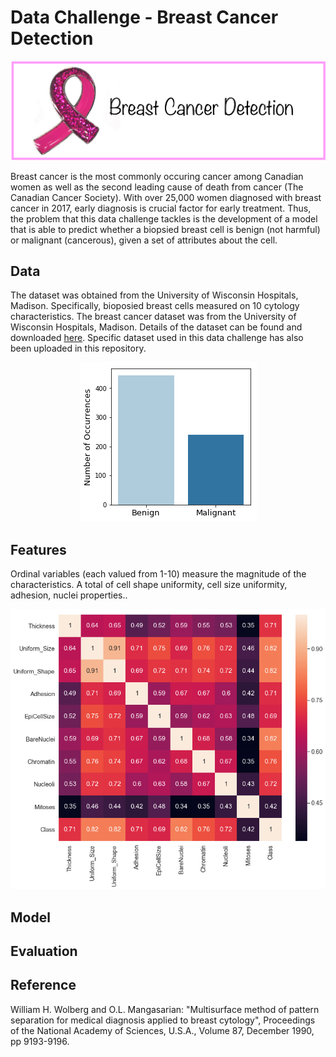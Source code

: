 # Data Challenge - Breast Cancer Detection
<p align="center">
<img src="images/logo.png">
</p>

Breast cancer is the most commonly occuring cancer among Canadian women as well as the second leading cause of death from cancer (The Canadian Cancer Society). With over 25,000 women diagnosed with breast cancer in 2017, early diagnosis is crucial factor for early treatment. Thus, the problem that this data challenge tackles is the development of a model that is able to predict whether a biopsied breast cell is benign (not harmful) or malignant (cancerous), given a set of attributes about the cell. 

## Data
The dataset was obtained from the University of Wisconsin Hospitals, Madison. Specifically, bioposied breast cells measured on 10 cytology characteristics. The breast cancer dataset was from the University of Wisconsin Hospitals, Madison. Details of the dataset can be found and downloaded [here](https://archive.ics.uci.edu/ml/datasets/Breast+Cancer+Wisconsin+(Original)). Specific dataset used in this data challenge has also been uploaded in this repository.

<p align="center">
<img src="images/Classes.png">
</p>

## Features
Ordinal variables (each valued from 1-10) measure the magnitude of the characteristics. A total of  cell shape uniformity, cell size uniformity, adhesion, nuclei properties..

<p align="center">
<img src="images/matrix.png">
</p>

## Model

## Evaluation

## Reference
William H. Wolberg and O.L. Mangasarian: "Multisurface method of pattern separation for medical diagnosis applied to breast cytology", Proceedings of the National Academy of Sciences, U.S.A., Volume 87, December 1990, pp 9193-9196. 
